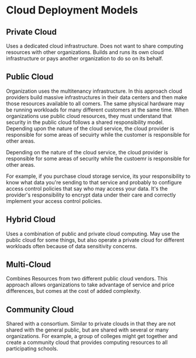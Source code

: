 # Cloud Deployment Models

## Private Cloud

Uses a dedicated cloud infrastructure. Does not want to share computing resources with other organizations. Builds and runs its own cloud infrastructure or pays another organization to do so on its behalf. 

## Public Cloud

Organization uses the multitenancy infrastructure. In this approach cloud providers build massive infrastructures in their data centers and then make those resources available to all comers. The same physical hardware may be running workloads for many different customers at the same time. When organizations use public cloud resources, they must understand that security in the public cloud follows a shared responsibility model. Depending upon the nature of the cloud service, the cloud provider is responsible for some areas of secuirty while the customer is responsible for other areas. 

Depending on the nature of the cloud service, the cloud provider is responsible for some areas of security while the custoemr is responsible for other areas. 

For example, if you purchase cloud storage service, its your responsibility to know what data you're sending to that service and probably to configure access control policies that say who may access your data. It's the provider's responsibility to encrypt data under their care and correctly implement your access control policies. 

## Hybrid Cloud

Uses a combination of public and private cloud computing. May use the public cloud for some things, but also operate a private cloud for different workloads often because of data sensitivity concerns.  
## Multi-Cloud

Combines Resources from two different public cloud vendors. This approach allows organizations to take advantage of service and price differences, but comes at the cost of added complexity. 

## Community Cloud

Shared with a consortium. Similar to private clouds in that they are not shared with the general public, but are shared with several or many organizations. For example, a group of colleges might get together and create a community cloud that provides computing resources to all participating schools. 